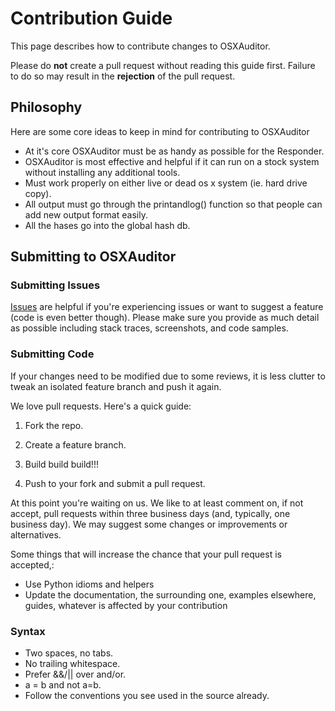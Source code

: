 # Contribution Guide

This page describes how to contribute changes to OSXAuditor.

Please do **not** create a pull request without reading this guide first. Failure to do so may result in the **rejection** of the pull request.

## Philosophy
Here are some core ideas to keep in mind for contributing to OSXAuditor

* At it's core OSXAuditor must be as handy as possible for the Responder.
* OSXAuditor is most effective and helpful if it can run on a stock system without installing any additional tools.
* Must work properly on either live or dead os x system (ie. hard drive copy).
* All output must go through the printandlog() function so that people can add new output format easily.
* All the hases go into the global hash db.

## Submitting to OSXAuditor

### Submitting Issues
[Issues](https://github.com/jipegit/OSXAuditor/issues) are helpful if you're experiencing issues or want to suggest a feature (code is even better though). Please make sure you provide as much detail as possible including stack traces, screenshots, and code samples.

### Submitting Code
If your changes need to be modified due to some reviews, it is less clutter to tweak an isolated feature branch and push it again.

We love pull requests. Here's a quick guide:

1. Fork the repo.

2. Create a feature branch.

3. Build build build!!!

4. Push to your fork and submit a pull request.

At this point you're waiting on us. We like to at least comment on, if not accept, pull requests within three business days (and, typically, one business day). We may suggest some changes or improvements or alternatives.

Some things that will increase the chance that your pull request is accepted,:

* Use Python idioms and helpers
* Update the documentation, the surrounding one, examples elsewhere, guides, whatever is affected by your contribution

### Syntax

* Two spaces, no tabs.
* No trailing whitespace.
* Prefer &&/|| over and/or.
* a = b and not a=b.
* Follow the conventions you see used in the source already.